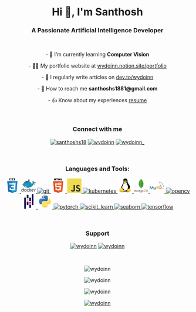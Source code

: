 <h1 align="center">Hi 👋, I'm Santhosh</h1>
<h3 align="center">A Passionate Artificial Intelligence Developer</h3>
<br>

<p align="center">- 🌱 I’m currently learning <strong>Computer Vision</strong></p>
<p align="center">- 👨‍💻 My portfolio website at <a href="https://wydoinn.notion.site/portfolio">wydoinn.notion.site/portfolio</a></p>
<p align="center">- 📝 I regularly write articles on <a href="https://dev.to/wydoinn">dev.to/wydoinn</a></p>
<p align="center">- 📧 How to reach me <strong>santhoshs1881@gmail.com</strong></p>
<p align="center">- 👍 Know about my experiences <a href="https://drive.google.com/file/d/1QFT5AX2TMvQgOYFSWEfZczBHFeZe2HBY/view?usp=sharing">resume</a></p>
<br>

<h3 align="center">Connect with me</h3>
<p align="center">
<a href="https://linkedin.com/in/santhoshs18" target="blank"><img src="https://raw.githubusercontent.com/rahuldkjain/github-profile-readme-generator/master/src/images/icons/Social/linked-in-alt.svg" alt="santhoshs18" height="30" width="40" /></a>
<a href="https://kaggle.com/wydoinn" target="blank"><img src="https://raw.githubusercontent.com/rahuldkjain/github-profile-readme-generator/master/src/images/icons/Social/kaggle.svg" alt="wydoinn" height="30" width="40" /></a>
<a href="https://twitter.com/wydoinn_" target="blank"><img src="https://raw.githubusercontent.com/rahuldkjain/github-profile-readme-generator/master/src/images/icons/Social/twitter.svg" alt="wydoinn_" height="30" width="40" /></a>
</p>
<br>

<h3 align="center">Languages and Tools:</h3>
<p align="center"> 
<a href="https://www.w3schools.com/css/" target="_blank" rel="noreferrer"> <img src="https://raw.githubusercontent.com/devicons/devicon/master/icons/css3/css3-original-wordmark.svg" alt="css3" width="40" height="40"/> </a> <a href="https://www.docker.com/" target="_blank" rel="noreferrer"> <img src="https://raw.githubusercontent.com/devicons/devicon/master/icons/docker/docker-original-wordmark.svg" alt="docker" width="40" height="40"/> </a> <a href="https://git-scm.com/" target="_blank" rel="noreferrer"> <img src="https://www.vectorlogo.zone/logos/git-scm/git-scm-icon.svg" alt="git" width="40" height="40"/> </a> <a href="https://www.w3.org/html/" target="_blank" rel="noreferrer"> <img src="https://raw.githubusercontent.com/devicons/devicon/master/icons/html5/html5-original-wordmark.svg" alt="html5" width="40" height="40"/> </a> <a href="https://developer.mozilla.org/en-US/docs/Web/JavaScript" target="_blank" rel="noreferrer"> <img src="https://raw.githubusercontent.com/devicons/devicon/master/icons/javascript/javascript-original.svg" alt="javascript" width="40" height="40"/> </a> <a href="https://kubernetes.io" target="_blank" rel="noreferrer"> <img src="https://www.vectorlogo.zone/logos/kubernetes/kubernetes-icon.svg" alt="kubernetes" width="40" height="40"/> </a> <a href="https://www.linux.org/" target="_blank" rel="noreferrer"> <img src="https://raw.githubusercontent.com/devicons/devicon/master/icons/linux/linux-original.svg" alt="linux" width="40" height="40"/> </a> <a href="https://www.mongodb.com/" target="_blank" rel="noreferrer"> <img src="https://raw.githubusercontent.com/devicons/devicon/master/icons/mongodb/mongodb-original-wordmark.svg" alt="mongodb" width="40" height="40"/> </a> <a href="https://www.mysql.com/" target="_blank" rel="noreferrer"> <img src="https://raw.githubusercontent.com/devicons/devicon/master/icons/mysql/mysql-original-wordmark.svg" alt="mysql" width="40" height="40"/> </a> <a href="https://opencv.org/" target="_blank" rel="noreferrer"> <img src="https://www.vectorlogo.zone/logos/opencv/opencv-icon.svg" alt="opencv" width="40" height="40"/> </a> <a href="https://pandas.pydata.org/" target="_blank" rel="noreferrer"> <img src="https://raw.githubusercontent.com/devicons/devicon/2ae2a900d2f041da66e950e4d48052658d850630/icons/pandas/pandas-original.svg" alt="pandas" width="40" height="40"/> </a> <a href="https://www.python.org" target="_blank" rel="noreferrer"> <img src="https://raw.githubusercontent.com/devicons/devicon/master/icons/python/python-original.svg" alt="python" width="40" height="40"/> </a> <a href="https://pytorch.org/" target="_blank" rel="noreferrer"> <img src="https://www.vectorlogo.zone/logos/pytorch/pytorch-icon.svg" alt="pytorch" width="40" height="40"/> </a> <a href="https://scikit-learn.org/" target="_blank" rel="noreferrer"> <img src="https://upload.wikimedia.org/wikipedia/commons/0/05/Scikit_learn_logo_small.svg" alt="scikit_learn" width="40" height="40"/> </a> <a href="https://seaborn.pydata.org/" target="_blank" rel="noreferrer"> <img src="https://seaborn.pydata.org/_images/logo-mark-lightbg.svg" alt="seaborn" width="40" height="40"/> </a> <a href="https://www.tensorflow.org" target="_blank" rel="noreferrer"> <img src="https://www.vectorlogo.zone/logos/tensorflow/tensorflow-icon.svg" alt="tensorflow" width="40" height="40"/> </a> 
</p>
<br>

<h3 align="center">Support</h3>
<p align="center">
  <a href="https://www.buymeacoffee.com/wydoinn"> <img src="https://cdn.buymeacoffee.com/buttons/v2/default-yellow.png" height="50" width="210" alt="wydoinn" /></a>
  <a href="https://ko-fi.com/wydoinn"> <img src="https://cdn.ko-fi.com/cdn/kofi3.png?v=3" height="50" width="210" alt="wydoinn" /></a>
</p>
<br>

<p align="center"> <img src="https://komarev.com/ghpvc/?username=wydoinn&label=Profile%20views&color=0e75b6&style=flat" alt="wydoinn" /> </p>

<p align="center"> <img src="https://github-readme-stats.vercel.app/api?username=wydoinn&show_icons=true&locale=en&theme=gruvbox" alt="wydoinn" /></p>
<p align="center"> <img src="https://github-readme-streak-stats.herokuapp.com/?user=wydoinn&theme=gruvbox" alt="wydoinn" /></p>
<p align="center"> <a href="https://github.com/ryo-ma/github-profile-trophy"><img src="https://github-profile-trophy.vercel.app/?username=wydoinn&theme=gruvbox" alt="wydoinn" /></a> </p>

